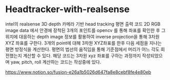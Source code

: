 # Headtracker-with-realsense

intel의 realsense 3D depth 카메라 기반 head tracking 평면 출력 코드
2D RGB image data 에서 안경에 장착된 3개의 포인트를 opencv 를 통해 좌표를 확인한 후 그 위치에 대응하는 depth image 정보를 활용하여 inverse projection을 통해 3차원 XYZ 좌표를 구한다.
3개의 point에 대해 3차원 XYZ좌표를 한후 다음 세점을 지나는 평면 방정식을 계산한다. 평면의 법선의 움직임을 통해 기준점에서 머리가 어느 각도 회전했는지 계산할 수 있다. 해당 코드는 3차원 xyz 좌표를 구하는 과정까지 작성되었으며 yaw, pitch, roll 계산하는 코드는 작성중에 있다.

https://www.notion.so/fusion-e26a1b5026d647fa8e8cebf8fe4e80eb
